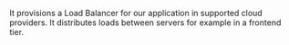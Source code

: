 It provisions a Load Balancer for our application in supported cloud providers. It distributes loads between servers for example in a frontend tier.
